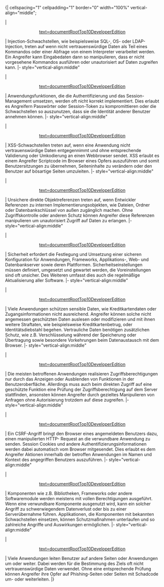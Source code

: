 
{| cellspacing="1" cellpadding="1" border="0" width="100%"
vertical-align="middle";

|

<center>

[text=documentRootTop10DeveloperEdition]({{Top_10:LanguageFile "wikilink")

</center>

| Injection-Schwachstellen, wie beispielsweise SQL-, OS- oder
LDAP-Injection, treten auf wenn nicht vertrauenswürdige Daten als Teil
eines Kommandos oder einer Abfrage von einem Interpreter verarbeitet
werden. Ein Angreifer kann Eingabedaten dann so manipulieren, dass er
nicht vorgesehene Kommandos ausführen oder unautorisiert auf Daten
zugreifen kann.  |- style="vertical-align:middle"

|

<center>

[text=documentRootTop10DeveloperEdition]({{Top_10:LanguageFile "wikilink")

</center>

| Anwendungsfunktionen, die die Authentifizierung und das
Session-Management umsetzen, werden oft nicht korrekt implementiert.
Dies erlaubt es Angreifern Passwörter oder Session-Token zu
kompromittieren oder die Schwachstellen so auszunutzen, dass sie die
Identität anderer Benutzer annehmen können.  |-
style="vertical-align:middle"

|

<center>

[text=documentRootTop10DeveloperEdition]({{Top_10:LanguageFile "wikilink")

</center>

| XSS-Schwachstellen treten auf, wenn eine Anwendung nicht
vertrauenswürdige Daten entgegennimmt und ohne entsprechende
Validierung oder Umkodierung an einen Webbrowser sendet. XSS erlaubt es
einem Angreifer Scriptcode im Browser eines Opfers auszuführen und somit
Benutzersitzungen zu übernehmen, Seiteninhalte zu verändern oder den
Benutzer auf bösartige Seiten umzuleiten.  |-
style="vertical-align:middle"

|

<center>

[text=documentRootTop10DeveloperEdition]({{Top_10:LanguageFile "wikilink")

</center>

| Unsichere direkte Objektreferenzen treten auf, wenn Entwickler
Referenzen zu internen Implementierungsobjekten, wie Dateien, Ordner
oder Datenbankschlüssel von außen zugänglich machen. Ohne
Zugriffskontrolle oder anderen Schutz können Angreifer diese Referenzen
manipulieren um unautorisiert Zugriff auf Daten zu erlangen.  |-
style="vertical-align:middle"

|

<center>

[text=documentRootTop10DeveloperEdition]({{Top_10:LanguageFile "wikilink")

</center>

| Sicherheit erfordert die Festlegung und Umsetzung einer sicheren
Konfiguration für Anwendungen, Frameworks, Applikations-, Web- und
Datenbankserver sowie deren Plattformen. Sicherheitseinstellungen müssen
definiert, umgesetzt und gewartet werden, die Voreinstellungen sind oft
unsicher. Des Weiteren umfasst dies auch die regelmäßige Aktualisierung
aller Software.  |- style="vertical-align:middle"

|

<center>

[text=documentRootTop10DeveloperEdition]({{Top_10:LanguageFile "wikilink")

</center>

| Viele Anwendungen schützen sensible Daten, wie Kreditkartendaten oder
Zugangsinformationen nicht ausreichend. Angreifer können solche nicht
angemessen geschützten Daten auslesen oder modifizieren und mit ihnen
weitere Straftaten, wie beispielsweise Kreditkartenbetrug, oder
Identitätsdiebstahl begehen. Vertrauliche Daten benötigen zusätzlichen
Schutz, wie z.B. Verschlüsselung während der Speicherung oder
Übertragung sowie besondere Vorkehrungen beim Datenaustausch mit dem
Browser.  |- style="vertical-align:middle"

|

<center>

[text=documentRootTop10DeveloperEdition]({{Top_10:LanguageFile "wikilink")

</center>

| Die meisten betroffenen Anwendungen realisieren Zugriffsberechtigungen
nur durch das Anzeigen oder Ausblenden von Funktionen in der
Benutzeroberfläche. Allerdings muss auch beim direkten Zugriff auf eine
geschützte Funktion eine Prüfung der Zugriffsberechtigung auf dem Server
stattfinden, ansonsten können Angreifer durch gezieltes Manipulieren von
Anfragen ohne Autorisierung trotzdem auf diese zugreifen.  |-
style="vertical-align:middle"

|

<center>

[text=documentRootTop10DeveloperEdition]({{Top_10:LanguageFile "wikilink")

</center>

| Ein CSRF-Angriff bringt den Browser eines angemeldeten Benutzers dazu,
einen manipulierten HTTP- Request an die verwundbare Anwendung zu
senden. Session Cookies und andere Authentifizierungsinformationen
werden dabei automatisch vom Browser mitgesendet. Dies erlaubt es dem
Angreifer Aktionen innerhalb der betroffen Anwendungen im Namen und
Kontext des angegriffen Benutzers auszuführen.  |-
style="vertical-align:middle"

|

<center>

[text=documentRootTop10DeveloperEdition]({{Top_10:LanguageFile "wikilink")

</center>

| Komponenten wie z.B. Bibliotheken, Frameworks oder andere
Softwaremodule werden meistens mit vollen Berechtigungen ausgeführt.
Wenn eine verwundbare Komponente ausgenutzt wird, kann ein solcher
Angriff zu schwerwiegendem Datenverlust oder bis zu einer
Serverübernahme führen. Applikationen, die Komponenten mit bekannten
Schwachstellen einsetzen, können Schutzmaßnahmen unterlaufen und so
zahlreiche Angriffe und Auswirkungen ermöglichen.  |-
style="vertical-align:middle"

|

<center>

[text=documentRootTop10DeveloperEdition]({{Top_10:LanguageFile "wikilink")

</center>

| Viele Anwendungen leiten Benutzer auf andere Seiten oder Anwendungen
um oder weiter. Dabei werden für die Bestimmung des Ziels oft nicht
vertrauenswürdige Daten verwendet. Ohne eine entsprechende Prüfung
können Angreifer ihre Opfer auf Phishing-Seiten oder Seiten mit
Schadcode um- oder weiterleiten.  |}